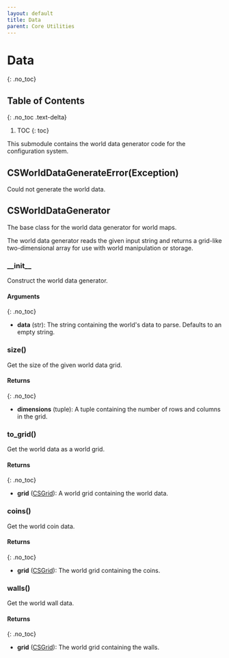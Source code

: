 ```yaml
---
layout: default
title: Data
parent: Core Utilities
---
```


# Data
{: .no_toc}

## Table of Contents
{: .no_toc .text-delta}

1. TOC
{: toc}

This submodule contains the world data generator code for the configuration system.

## CSWorldDataGenerateError(Exception)
Could not generate the world data.

## CSWorldDataGenerator
The base class for the world data generator for world maps.

The world data generator reads the given input string and returns a grid-like two-dimensional
array for use with world manipulation or storage.

### \_\_init\_\_
Construct the world data generator.

#### Arguments
{: .no_toc}

- **data** (str): The string containing the world's data to parse. Defaults to an empty string.

### size()

Get the size of the given world data grid.

#### Returns
{: .no_toc}

- **dimensions** (tuple): A tuple containing the number of rows and columns in the grid.

### to_grid()
Get the world data as a world grid.

#### Returns
{: .no_toc}

- **grid** ([CSGrid](./grid.html#csgrid)): A world grid containing the world data.

### coins()
Get the world coin data.

#### Returns
{: .no_toc}

- **grid** ([CSGrid](./grid.html#csgrid)): The world grid containing the coins.

### walls()
Get the world wall data.

#### Returns
{: .no_toc}

- **grid** ([CSGrid](./grid.html#csgrid)): The world grid containing the walls.